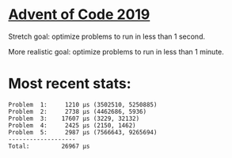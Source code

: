 # [Advent of Code 2019](https://adventofcode.com/2019)

Stretch goal: optimize problems to run in less than 1 second.

More realistic goal: optimize problems to run in less than 1 minute.

# Most recent stats:

```
Problem  1:     1210 μs (3502510, 5250885)
Problem  2:     2738 μs (4462686, 5936)
Problem  3:    17607 μs (3229, 32132)
Problem  4:     2425 μs (2150, 1462)
Problem  5:     2987 μs (7566643, 9265694)
-------------------
Total:         26967 μs
```
